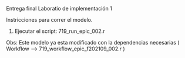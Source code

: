 Entrega final Laboratio de implementación 1

Instricciones para correr el modelo.
  1. Ejecutar el script: 719_run_epic_002.r

Obs: Este modelo ya esta modificado con la dependencias necesarias ( Workflow --> 719_workflow_epic_f202109_002.r )
